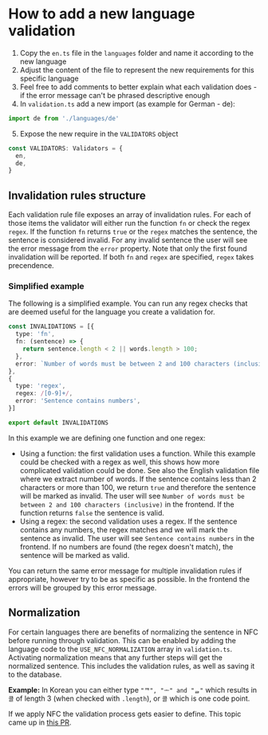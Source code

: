 # How to add a new language validation

1. Copy the `en.ts` file in the `languages` folder and name it according to the new language
2. Adjust the content of the file to represent the new requirements for this specific language
3. Feel free to add comments to better explain what each validation does - if the error message can't be phrased descriptive enough
4. In `validation.ts` add a new import (as example for German - de):

```TypeScript
import de from './languages/de'
```

5. Expose the new require in the `VALIDATORS` object

```TypeScript
const VALIDATORS: Validators = {
  en,
  de,
}
```

## Invalidation rules structure

Each validation rule file exposes an array of invalidation rules. For each of those items the validator will either run the function `fn` or check the regex `regex`. If the function `fn` returns `true` or the `regex` matches the sentence, the sentence is considered invalid. For any invalid sentence the user will see the error message from the `error` property. Note that only the first found invalidation will be reported. If both `fn` and `regex` are specified, `regex` takes precendence.

### Simplified example

The following is a simplified example. You can run any regex checks that are deemed useful for the language you create a validation for.

```TypeScript
const INVALIDATIONS = [{
  type: 'fn',
  fn: (sentence) => {
    return sentence.length < 2 || words.length > 100;
  },
  error: `Number of words must be between 2 and 100 characters (inclusive)`,
},
{
  type: 'regex',
  regex: /[0-9]+/,
  error: 'Sentence contains numbers',
}]

export default INVALIDATIONS
```

In this example we are defining one function and one regex:

* Using a function: the first validation uses a function. While this example could be checked with a regex as well, this shows how more complicated validation could be done. See also the English validation file where we extract number of words. If the sentence contains less than 2 characters or more than 100, we return `true` and therefore the sentence will be marked as invalid. The user will see `Number of words must be between 2 and 100 characters (inclusive)` in the frontend. If the function returns `false` the sentence is valid.
* Using a regex: the second validation uses a regex. If the sentence contains any numbers, the regex matches and we will mark the sentence as invalid. The user will see `Sentence contains numbers` in the frontend. If no numbers are found (the regex doesn't match), the sentence will be marked as valid.

You can return the same error message for multiple invalidation rules if appropriate, however try to be as specific as possible. In the frontend the errors will be grouped by this error message.

## Normalization

For certain languages there are benefits of normalizing the sentence in NFC before running through validation. This can be enabled by adding the language code to the `USE_NFC_NORMALIZATION` array in `validation.ts`. Activating normalization means that any further steps will get the normalized sentence. This includes the validation rules, as well as saving it to the database.

**Example:** In Korean you can either type `"ᄏ", "ᅩ" and "ᆯ"` which results in `콜` of length 3 (when checked with `.length`), or `콜` which is one code point.

If we apply NFC the validation process gets easier to define. This topic came up in [this PR](https://github.com/common-voice/sentence-collector/pull/630#issuecomment-1201099593).
